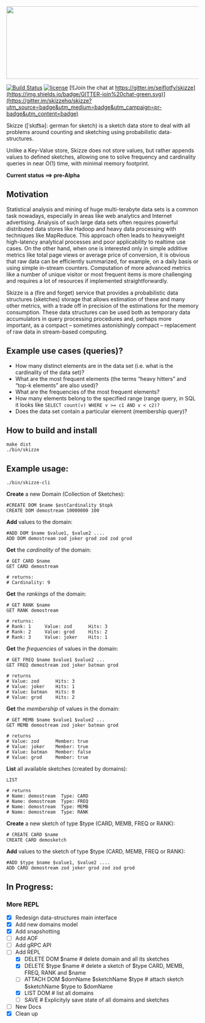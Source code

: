 <img src="http://i.imgur.com/9z47NdA.png" align="center" height="190" width="600">
<br>



[![Build Status](https://travis-ci.org/skizzehq/skizze.svg?branch=master)](https://travis-ci.org/skizzehq/skizze) [![license](http://img.shields.io/badge/license-Apache-blue.svg)](https://raw.githubusercontent.com/skizzehq/skizze/master/LICENSE) [![Join the chat at https://gitter.im/seiflotfy/skizze](https://img.shields.io/badge/GITTER-join%20chat-green.svg)](https://gitter.im/skizzehq/skizze?utm_source=badge&utm_medium=badge&utm_campaign=pr-badge&utm_content=badge)

Skizze ([ˈskɪt͡sə]: german for sketch) is a sketch data store to deal with all problems around counting and sketching using probabilistic data-structures.

Unlike a Key-Value store, Skizze does not store values, but rather appends values to defined sketches, allowing one to solve frequency and cardinality queries in near O(1) time, with minimal memory footprint.

<b> Current status ==> pre-Alpha </b>

## Motivation

Statistical analysis and mining of huge multi-terabyte data sets is a common task nowadays, especially in areas like web analytics and Internet advertising. Analysis of such large data sets often requires powerful distributed data stores like Hadoop and heavy data processing with techniques like MapReduce. This approach often leads to heavyweight high-latency analytical processes and poor applicability to realtime use cases. On the other hand, when one is interested only in simple additive metrics like total page views or average price of conversion, it is obvious that raw data can be efficiently summarized, for example, on a daily basis or using simple in-stream counters.  Computation of more advanced metrics like a number of unique visitor or most frequent items is more challenging and requires a lot of resources if implemented straightforwardly.

Skizze is a (fire and forget) service that provides a probabilistic data structures (sketches) storage that allows estimation of these and many other metrics, with a trade off in precision of the estimations for the memory consumption. These data structures can be used both as temporary data accumulators in query processing procedures and, perhaps more important, as a compact – sometimes astonishingly compact – replacement of raw data in stream-based computing.

## Example use cases (queries)?
* How many distinct elements are in the data set (i.e. what is the cardinality of the data set)?
* What are the most frequent elements (the terms “heavy hitters” and “top-k elements” are also used)?
* What are the frequencies of the most frequent elements?
* How many elements belong to the specified range (range query, in SQL it looks like `SELECT count(v) WHERE v >= c1 AND v < c2)?`
* Does the data set contain a particular element (membership query)?

## How to build and install

```
make dist
./bin/skizze
```

## Example usage:

```
./bin/skizze-cli
```

**Create** a new Domain (Collection of Sketches):
```{r, engine='bash', count_lines}
#CREATE DOM $name $estCardinality $topk
CREATE DOM demostream 10000000 100
```

**Add** values to the domain:
```{r, engine='bash', count_lines}
#ADD DOM $name $value1, $value2 ....
ADD DOM demostream zod joker grod zod zod grod
```

**Get** the *cardinality* of the domain:
```{r, engine='bash', count_lines}
# GET CARD $name
GET CARD demostream

# returns:
# Cardinality: 9
```

**Get** the *rankings* of the domain:
```{r, engine='bash', count_lines}
# GET RANK $name
GET RANK demostream

# returns:
# Rank: 1	  Value: zod	  Hits: 3
# Rank: 2	  Value: grod	  Hits: 2
# Rank: 3	  Value: joker	  Hits: 1
```

**Get** the *frequencies* of values in the domain:
```{r, engine='bash', count_lines}
# GET FREQ $name $value1 $value2 ...
GET FREQ demostream zod joker batman grod

# returns
# Value: zod	  Hits: 3
# Value: joker	  Hits: 1
# Value: batman	  Hits: 0
# Value: grod	  Hits: 2
```

**Get** the *membership* of values in the domain:
```{r, engine='bash', count_lines}
# GET MEMB $name $value1 $value2 ...
GET MEMB demostream zod joker batman grod

# returns
# Value: zod	  Member: true
# Value: joker	  Member: true
# Value: batman	  Member: false
# Value: grod	  Member: true
```

**List** all available sketches (created by domains):
```{r, engine='bash', count_lines}
LIST

# returns
# Name: demostream  Type: CARD
# Name: demostream  Type: FREQ
# Name: demostream  Type: MEMB
# Name: demostream  Type: RANK
```

**Create** a new sketch of type $type (CARD, MEMB, FREQ or RANK):
```{r, engine='bash', count_lines}
# CREATE CARD $name
CREATE CARD demosketch
```

**Add** values to the sketch of type $type (CARD, MEMB, FREQ or RANK):
```{r, engine='bash', count_lines}
#ADD $type $name $value1, $value2 ....
ADD CARD demostream zod joker grod zod zod grod
```

## In Progress:
### More REPL
* [x] Redesign data-structures main interface
* [x] Add new domains model
* [x] Add snapshotting
* [ ] Add AOF
* [ ] Add gRPC API
* [ ] Add REPL
  * [x] DELETE DOM $name 							# delete domain and all its sketches
  * [x] DELETE $type $name 						# delete a sketch of $type CARD, MEMB, FREQ, RANK and $name
  * [ ] ATTACH DOM $domName $sketchName $type 	# attach sketch $sketchName $type to $domName
  * [x] LIST DOM 									# list all domains
  * [ ] SAVE 										# Explicityly save state of all domains and sketches
* [ ] New Docs
* [x] Clean up
